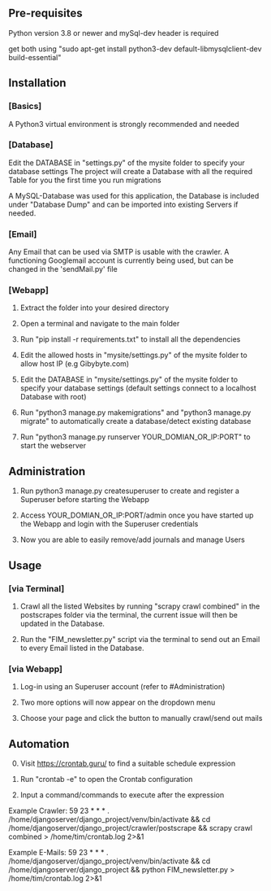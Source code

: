 ## Pre-requisites

Python version 3.8 or newer and mySql-dev header is required

get both using "sudo apt-get install python3-dev default-libmysqlclient-dev build-essential"


## Installation

### [Basics]
A Python3 virtual environment is strongly recommended and needed

### [Database]

Edit the DATABASE in "settings.py" of the mysite folder to specify your database settings
The project will create a Database with all the required Table for you the first time you run migrations

A MySQL-Database was used for this application, the Database is included under "Database Dump" and can be imported into existing Servers if needed.


### [Email]
Any Email that can be used via SMTP is usable with the crawler. A functioning Googlemail account is currently being used, but can be changed in the 'sendMail.py' file


### [Webapp]

1. Extract the folder into your desired directory

2. Open a terminal and navigate to the main folder

3. Run "pip install -r requirements.txt" to install all the dependencies

4. Edit the allowed hosts in "mysite/settings.py" of the mysite folder to allow host IP (e.g Gibybyte.com)

5. Edit the DATABASE in "mysite/settings.py" of the mysite folder to specify your database settings (default settings connect to a localhost Database with root)

6. Run "python3 manage.py makemigrations" and "python3 manage.py migrate" to automatically create a database/detect existing database

7. Run "python3 manage.py runserver YOUR_DOMIAN_OR_IP:PORT" to start the webserver


## Administration

1. Run python3 manage.py createsuperuser to create and register a Superuser before starting the Webapp

2. Access YOUR_DOMIAN_OR_IP:PORT/admin once you have started up the Webapp and login with the Superuser credentials

3. Now you are able to easily remove/add journals and manage Users



## Usage

### [via Terminal]

1. Crawl all the listed Websites by running "scrapy crawl combined" in the postscrapes folder via the terminal, the current issue will then be updated in the Database.

2. Run the "FIM_newsletter.py" script via the terminal to send out an Email to every Email listed in the Database.

### [via Webapp]

1. Log-in using an Superuser account (refer to #Administration)

2. Two more options will now appear on the dropdown menu

3. Choose your page and click the button to manually crawl/send out mails


## Automation

0. Visit https://crontab.guru/ to find a suitable schedule expression

1. Run "crontab -e" to open the Crontab configuration

2. Input a command/commands to execute after the expression



Example Crawler: 
59 23 * * * . /home/djangoserver/django_project/venv/bin/activate && cd /home/djangoserver/django_project/crawler/postscrape && scrapy crawl combined > /home/tim/crontab.log 2>&1

Example E-Mails:
59 23 * * * . /home/djangoserver/django_project/venv/bin/activate && cd /home/djangoserver/django_project && python FIM_newsletter.py > /home/tim/crontab.log 2>&1




